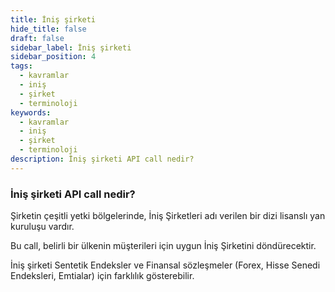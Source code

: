 ```yaml
---
title: İniş şirketi
hide_title: false
draft: false
sidebar_label: İniş şirketi
sidebar_position: 4
tags:
  - kavramlar
  - iniş
  - şirket
  - terminoloji
keywords:
  - kavramlar
  - iniş
  - şirket
  - terminoloji
description: İniş şirketi API call nedir?
---
```


### İniş şirketi API call nedir?

Şirketin çeşitli yetki bölgelerinde, İniş Şirketleri adı verilen bir dizi lisanslı yan kuruluşu vardır.

Bu call, belirli bir ülkenin müşterileri için uygun İniş Şirketini döndürecektir.

İniş şirketi Sentetik Endeksler ve Finansal sözleşmeler (Forex, Hisse Senedi Endeksleri, Emtialar) için farklılık gösterebilir.
